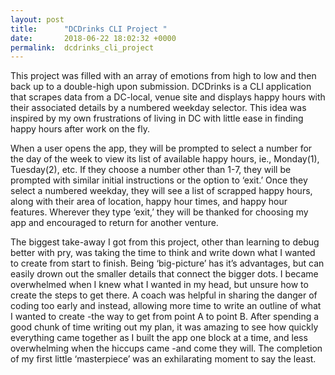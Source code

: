```yaml
---
layout: post
title:      "DCDrinks CLI Project "
date:       2018-06-22 18:02:32 +0000
permalink:  dcdrinks_cli_project
---
```




This project was filled with an array of emotions from high to low and then back up to a double-high upon submission. DCDrinks is a CLI application that scrapes data from a DC-local, venue site and displays happy hours with their associated details by a numbered weekday selector. This idea was inspired by my own frustrations of living in DC with little ease in finding happy hours after work on the fly.

When a user opens the app, they will be prompted to select a number for the day of the week to view its list of available happy hours, ie., Monday(1), Tuesday(2), etc. If they choose a number other than 1-7, they will be prompted with similar initial instructions or the option to ‘exit.’ Once they select a numbered weekday, they will see a list of scrapped happy hours, along with their area of location, happy hour times, and happy hour features. Wherever they type ‘exit,’ they will be thanked for choosing my app and encouraged to return for another venture. 

The biggest take-away I got from this project, other than learning to debug better with pry, was taking the time to think and write down what I wanted to create from start to finish. Being ‘big-picture’ has it’s advantages, but can easily drown out the smaller details that connect the bigger dots. I became overwhelmed when I knew what I wanted in my head, but unsure how to create the steps to get there. A coach was helpful in sharing the danger of coding too early and instead, allowing more time to write an outline of what I wanted to create -the way to get from point A to point B. After spending a good chunk of time writing out my plan, it was amazing to see how quickly everything came together as I built the app one block at a time, and less overwhelming when the hiccups came -and come they will. The completion of my first little ‘masterpiece’ was an exhilarating moment to say the least.

